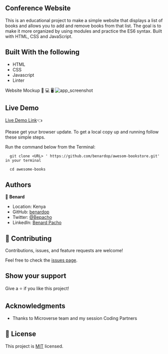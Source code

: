  ## Conference Website 

This is an educational project to make a simple website that displays a list of books and allows you to add and remove books from that list. The goal is to make it more organized by using modules and practice the ES6 syntax. Built with HTML, CSS and JavaScript.

 
## Built With the following

- HTML
- CSS
- Javascript
- Linter

Website Mockup 📱 💻 🖥️
![app_screenshot](https://user-images.githubusercontent.com/620415/218550076-847e64c9-6314-4d36-904f-c0eff7ece9bf.PNG)

## Live Demo
[Live Demo Link](https://benardop.github.io/awesom-bookstore/)👈


Please get your browser update.
To get a local copy up and running follow these simple steps.

Run the command below from the Terminal:

      git clone <URL> ' https://github.com/benardop/awesom-bookstore.git' in your terminal

	  cd awesome-books


## Authors

👤 **Benard**

- Location: Kenya
- GitHub: [benardop](https://github.com/benardop/)
- Twitter: [@Bepacho](https://twitter.com/Bepacho)
- LinkedIn: [Benard Pacho](https://www.linkedin.com/in/ochieng-benard-8264b815/)

## 🤝 Contributing

Contributions, issues, and feature requests are welcome!

Feel free to check the [issues page](https://github.com/benardop/professional-portfolio/issues).

## Show your support

Give a ⭐ if you like this project!

## Acknowledgments

- Thanks to Microverse team and my session Coding Partners

## 📝 License

This project is [MIT](./MIT.md) licensed.
